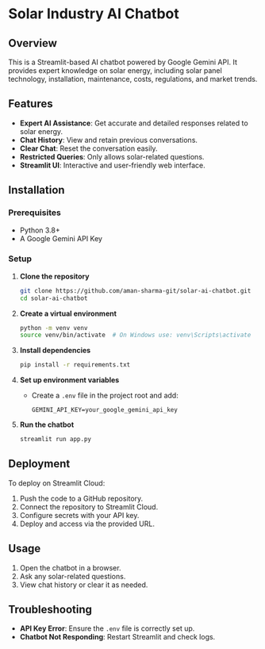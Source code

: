# Solar Industry AI Chatbot

## Overview
This is a Streamlit-based AI chatbot powered by Google Gemini API. It provides expert knowledge on solar energy, including solar panel technology, installation, maintenance, costs, regulations, and market trends.

## Features
- **Expert AI Assistance**: Get accurate and detailed responses related to solar energy.
- **Chat History**: View and retain previous conversations.
- **Clear Chat**: Reset the conversation easily.
- **Restricted Queries**: Only allows solar-related questions.
- **Streamlit UI**: Interactive and user-friendly web interface.

## Installation
### Prerequisites
- Python 3.8+
- A Google Gemini API Key

### Setup
1. **Clone the repository**
   ```sh
   git clone https://github.com/aman-sharma-git/solar-ai-chatbot.git
   cd solar-ai-chatbot
   ```

2. **Create a virtual environment**
   ```sh
   python -m venv venv
   source venv/bin/activate  # On Windows use: venv\Scripts\activate
   ```

3. **Install dependencies**
   ```sh
   pip install -r requirements.txt
   ```

4. **Set up environment variables**
   - Create a `.env` file in the project root and add:
     ```
     GEMINI_API_KEY=your_google_gemini_api_key
     ```

5. **Run the chatbot**
   ```sh
   streamlit run app.py
   ```

## Deployment
To deploy on Streamlit Cloud:
1. Push the code to a GitHub repository.
2. Connect the repository to Streamlit Cloud.
3. Configure secrets with your API key.
4. Deploy and access via the provided URL.

## Usage
1. Open the chatbot in a browser.
2. Ask any solar-related questions.
3. View chat history or clear it as needed.

## Troubleshooting
- **API Key Error**: Ensure the `.env` file is correctly set up.
- **Chatbot Not Responding**: Restart Streamlit and check logs.




